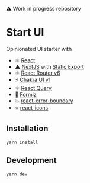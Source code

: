 ⚠️ Work in progress repository

# Start UI

Opinionated UI starter with
- ⚛️ [React](https://reactjs.org/)
- ▲ [NextJS](https://nextjs.org/) with [Static Export](https://nextjs.org/docs/advanced-features/static-html-export)
- ⚛️ [React Router v6](https://github.com/ReactTraining/react-router/blob/dev/docs/api-reference.md)
- ⚡️ [Chakra UI v1](https://next.chakra-ui.com/)
- ⚛️ [React Query](https://react-query.tanstack.com/)
- 🐜 [Formiz](https://formiz-react.com/)
- 💥 [react-error-boundary](https://github.com/bvaughn/react-error-boundary)
- ⭐️ [react-icons](https://react-icons.github.io/react-icons/)

## Installation

```
yarn install
```

## Development

```
yarn dev
```